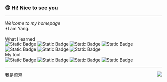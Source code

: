 ### 😎 Hi! Nice to see you
****
*Welcome to my homepage*  
*I am Yang.  
<br>
What I learned  
![Static Badge](https://img.shields.io/badge/python-3.10-orange?logo=python&logoColor=orange&link=https%3A%2F%2Fwww.runoob.com%2Fpython%2Fpython-tutorial.html)
![Static Badge](https://img.shields.io/badge/vue.js-3-green?logo=vue.js&logoColor=green&link=https%3A%2F%2Fcn.vuejs.org%2Fguide%2Fintroduction.html%23the-progressive-framework)
![Static Badge](https://img.shields.io/badge/HTML5-%23e54d26?logo=HTML5&logoColor=white&link=https%3A%2F%2Fwww.runoob.com%2Fhtml%2Fhtml-tutorial.html)
![Static Badge](https://img.shields.io/badge/CSS%20-%234a90e2?logo=CSS3&logoColor=#1572B6&link=https%3A%2F%2Fwww.runoob.com%2Fcss%2Fcss-tutorial.html)
![Static Badge](https://img.shields.io/badge/JavaScript%20-%23f7df1e?logo=javascript&logoColor=white&link=https%3A%2F%2Fwww.runoob.com%2Fjs%2Fjs-tutorial.html)
![Static Badge](https://img.shields.io/badge/MySQL-white?logo=MySQL&logoColor=%2369A9E3&link=https%3A%2F%2Fwww.runoob.com%2Fmysql%2Fmysql-tutorial.html)
![Static Badge](https://img.shields.io/badge/Linux-%23a5cbee?logo=Linux&logoColor=black&link=https%3A%2F%2Fwww.runoob.com%2Flinux%2Flinux-tutorial.html)
<br>
My tool  
![Static Badge](https://img.shields.io/badge/IntelliJ%20IDEA-%23000000?logo=IntelliJ%20IDEA&logoColor=%23FFF)
![Static Badge](https://img.shields.io/badge/Visual%20Studio%20Code-%23007ACC?logo=Visual%20Studio%20Code&logoColor=%23FFF)
![Static Badge](https://img.shields.io/badge/PyCharm-%23000000?logo=PyCharm&logoColor=%23FFF)
![Static Badge](https://img.shields.io/badge/%20Eclipse%20IDE-%232C2255?logo=Eclipse%20IDE&logoColor=%23fff)
****
<div>
  <span align="left">我是菜鸡</span>
  <img src="https://github-readme-stats.vercel.app/api?username=MaYang666&show_icons=true&theme=radical" align="right"/>
</div>
<!--
**MaYang666/MaYang666** is a ✨ _special_ ✨ repository because its `README.md` (this file) appears on your GitHub profile.

Here are some ideas to get you started:

- 🔭 I’m currently working on ...
- 🌱 I’m currently learning ...
- 👯 I’m looking to collaborate on ...
- 🤔 I’m looking for help with ...
- 💬 Ask me about ...
- 📫 How to reach me: ...
- 😄 Pronouns: ...
- ⚡ Fun fact: ...
-->
